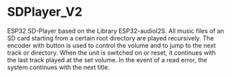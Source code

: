 # SDPlayer_V2
ESP32 SD-Player based on the Library ESP32-audioI2S. All music files of an SD card starting from a certain root directory are played recursively.  The encoder with button is used to control the volume and to jump to the next track or directory. When the unit is switched on or reset, it continues with the last track played at the set volume. In the event of a read error, the system continues with the next title.